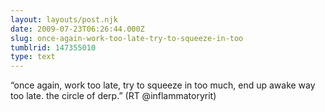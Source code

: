```yaml
---
layout: layouts/post.njk
date: 2009-07-23T06:26:44.000Z
slug: once-again-work-too-late-try-to-squeeze-in-too
tumblrid: 147355010
type: text
---
```

<p>&ldquo;once again, work too late, try to squeeze in too much, end up awake way too late. the circle of derp.&rdquo; (RT @inflammatoryrit)</p>
